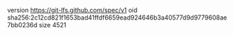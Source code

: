 version https://git-lfs.github.com/spec/v1
oid sha256:2c12cd821f1653bad41ffdf6659ead924646b3a40577d9d9779608ae7bb0236d
size 4521
